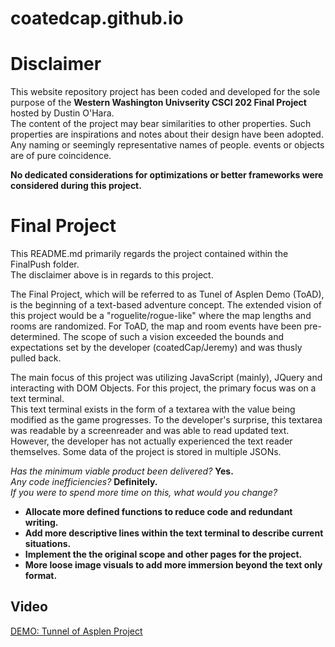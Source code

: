 # coatedcap.github.io

Disclaimer
==========

This website repository project has been coded and developed for the sole purpose of the **Western Washington Univserity CSCI 202 Final Project** hosted by Dustin O'Hara.  
The content of the project may bear similarities to other properties. Such properties are inspirations and notes about their design have been adopted.  
Any naming or seemingly representative names of people. events or objects are of pure coincidence.  

**No dedicated considerations for optimizations or better frameworks were considered during this project.**  

Final Project
=============

This README.md primarily regards the project contained within the FinalPush folder.  
The disclaimer above is in regards to this project.  

The Final Project, which will be referred to as Tunel of Asplen Demo (ToAD), is the beginning of a text-based adventure concept.
The extended vision of this project would be a "roguelite/rogue-like" where the map lengths and rooms are randomized. For ToAD, the map and room events have been pre-determined.
The scope of such a vision exceeded the bounds and expectations set by the developer (coatedCap/Jeremy) and was thusly pulled back.  

The main focus of this project was utilizing JavaScript (mainly), JQuery and interacting with DOM Objects. For this project, the primary focus was on a text terminal.  
This text terminal exists in the form of a textarea with the value being modified as the game progresses. To the developer's surprise, this textarea was readable by a screenreader and was able to read updated text.
However, the developer has not actually experienced the text reader themselves. Some data of the project is stored in multiple JSONs.

_Has the minimum viable product been delivered?_      **Yes.**  
_Any code inefficiencies?_      **Definitely.**  
_If you were to spend more time on this, what would you change?_  
- **Allocate more defined functions to reduce code and redundant writing.**
- **Add more descriptive lines within the text terminal to describe current situations.**
- **Implement the the original scope and other pages for the project.**
- **More loose image visuals to add more immersion beyond the text only format.**

Video
-----

[DEMO: Tunnel of Asplen Project](https://youtu.be/2co34TAihYU)
